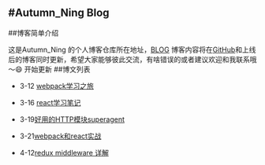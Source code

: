#Autumn_Ning Blog
---
##博客简单介绍

这是Autumn_Ning 的个人博客仓库所在地址，[BLOG](ning.bystudio.top) 博客内容将在[GitHub](https://github.com/wangning0/Autumn_Ning_Blog)和上线后的博客同时更新，希望大家能够彼此交流，有啥错误的或者建议欢迎和我联系哦～😄  开始更新
##博文列表

* 3-12 [webpack学习之旅](https://github.com/wangning0/Autumn_Ning_Blog/blob/master/blogs/3-12/webpack.md)	
* 3-16 [react学习笔记](https://github.com/wangning0/Autumn_Ning_Blog/blob/master/blogs/3-16/react_learn.md)

* 3-19[好用的HTTP模块superagent](https://github.com/wangning0/Autumn_Ning_Blog/blob/master/blogs/3-19/superAgent_learn.md)

* 3-21[webpack和react实战](https://github.com/wangning0/Autumn_Ning_Blog/blob/master/blogs/3-21/react_webpack.md) 

* 4-12[redux middleware 详解](https://github.com/wangning0/Autumn_Ning_Blog/blob/master/blogs/4-12/redux_middleware详解.md) 

